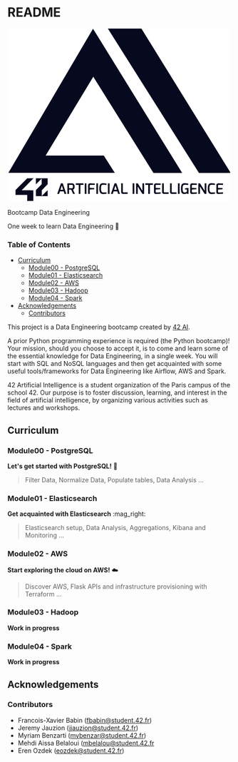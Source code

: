 # README

![42 AI Logo](.gitbook/assets/42ai_logo.png)

 Bootcamp Data Engineering

 One week to learn Data Engineering :rocket:   


### Table of Contents

* [Curriculum](./#curriculum)
  * [Module00 - PostgreSQL](./#Module00---postgresql)
  * [Module01 - Elasticsearch](./#Module01---elasticsearch)
  * [Module02 - AWS](./#Module02---aws)
  * [Module03 - Hadoop](./#Module03---spark)
  * [Module04 - Spark](./#Module04---airflow)
* [Acknowledgements](./#acknowledgements)
  * [Contributors](./#contributors)

This project is a Data Engineering bootcamp created by [42 AI](http://www.42ai.fr).

A prior Python programming experience is required \(the Python bootcamp\)! Your mission, should you choose to accept it, is to come and learn some of the essential knowledge for Data Engineering, in a single week. You will start with SQL and NoSQL languages and then get acquainted with some useful tools/frameworks for Data Engineering like Airflow, AWS and Spark.

42 Artificial Intelligence is a student organization of the Paris campus of the school 42. Our purpose is to foster discussion, learning, and interest in the field of artificial intelligence, by organizing various activities such as lectures and workshops.

## Curriculum

### Module00 - PostgreSQL

**Let's get started with PostgreSQL!** :link:

> Filter Data, Normalize Data, Populate tables, Data Analysis ...

### Module01 - Elasticsearch

**Get acquainted with Elasticsearch** :mag\_right:

> Elasticsearch setup, Data Analysis, Aggregations, Kibana and Monitoring ...

### Module02 - AWS

**Start exploring the cloud on AWS!** :cloud:

> Discover AWS, Flask APIs and infrastructure provisioning with Terraform ...

### Module03 - Hadoop

**Work in progress**

### Module04 - Spark

**Work in progress**

## Acknowledgements

### Contributors

* Francois-Xavier Babin \(fbabin@student.42.fr\)
* Jeremy Jauzion \(jjauzion@student.42.fr\)
* Myriam Benzarti \(mybenzar@student.42.fr\)
* Mehdi Aissa Belaloui \(mbelalou@student.42.fr
* Eren Ozdek \(eozdek@student.42.fr\)

